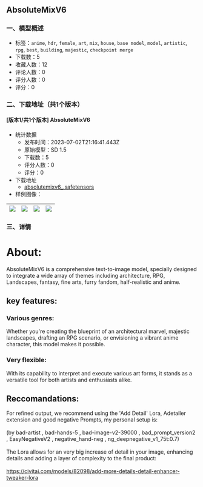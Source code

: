 ## AbsoluteMixV6
### 一、模型概述

- 标签：`anime`, `hdr`, `female`, `art`, `mix`, `house`, `base model`, `model`, `artistic`, `rpg`, `best`, `building`, `majestic`, `checkpoint merge`
- 下载数：5
- 收藏人数：12
- 评论人数：0
- 评分人数：0
- 评分：0

### 二、下载地址（共1个版本）

#### [版本1/共1个版本] AbsoluteMixV6

- 统计数据
  - 发布时间：2023-07-02T21:16:41.443Z
  - 原始模型：SD 1.5
  - 下载数：5
  - 评分人数：0
  - 评分：0
- 下载地址
  - [absolutemixv6_.safetensors](https://civitai.com/api/download/models/108879)
- 样例图像：

| <img src="https://image.civitai.com/xG1nkqKTMzGDvpLrqFT7WA/a833e861-7c94-43a0-8282-5f7c6e248f3a/width=450/1379504.jpeg" /> | <img src="https://image.civitai.com/xG1nkqKTMzGDvpLrqFT7WA/2a32ba20-477f-48cb-9de0-64ccd7f8fd56/width=450/1380599.jpeg" /> | <img src="https://image.civitai.com/xG1nkqKTMzGDvpLrqFT7WA/f415ec51-c25e-42a3-b66e-242222ad3532/width=450/1380720.jpeg" /> | <img src="https://image.civitai.com/xG1nkqKTMzGDvpLrqFT7WA/1c1447a1-dd6b-4d93-bd37-f96dc8d96b16/width=450/1380918.jpeg" /> |
| ---- | ---- | ---- | ---- |


### 三、详情
<h1 id="heading-1610">About:</h1><p>AbsoluteMixV6 is a comprehensive text-to-image model, specially designed to integrate a wide array of themes including architecture, RPG, Landscapes, fantasy, fine arts, furry fandom, half-realistic and anime.</p><h2 id="heading-1611"></h2><h2 id="heading-1612">key features:</h2><h3 id="heading-1613">Various genres:</h3><p>Whether you're creating the blueprint of an architectural marvel, majestic landscapes, drafting an RPG scenario, or envisioning a vibrant anime character, this model makes it possible.<br /></p><h3 id="heading-1614">Very flexible:</h3><p>With its capability to interpret and execute various art forms, it stands as a versatile tool for both artists and enthusiasts alike.<br /></p><h2 id="heading-1615">Reccomandations:</h2><p>For refined output, we recommend using the 'Add Detail' Lora, Adetailer extension and good negative Prompts, my personal setup is:<br /><br />(by bad-artist , bad-hands-5 , bad-image-v2-39000 , bad_prompt_version2 , EasyNegativeV2 , negative_hand-neg , ng_deepnegative_v1_75t:0.7)<br /><br />The Lora allows for an very big increase of detail in your image, enhancing details and adding a layer of complexity to the final product:<br /><br /><a target="_blank" rel="ugc" href="https://civitai.com/models/82098/add-more-details-detail-enhancer-tweaker-lora">https://civitai.com/models/82098/add-more-details-detail-enhancer-tweaker-lora</a></p>